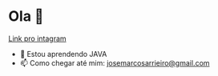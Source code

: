### 
<h1> Ola 👋 </h1>

<a href = 'https://instagram.com/josemarcos_001'> Link pro intagram </a>
- 🌱 Estou aprendendo JAVA
- 📫 Como chegar até mim: josemarcosarrieiro@gmail.com
<!--
**JoseMarcosMartins/JoseMarcosMartins** is a ✨ _special_ ✨ repository because its `README.md` (this file) appears on your GitHub profile.

- 🔭 I’m currently working on ...
- 🌱 I’m currently learning ...
- 👯 I’m looking to collaborate on ...
- 🤔 I’m looking for help with ...
- 💬 Ask me about ...
- 📫 How to reach me: ...
- 😄 Pronouns: ... 
- ⚡ Fun fact: ...
-->
